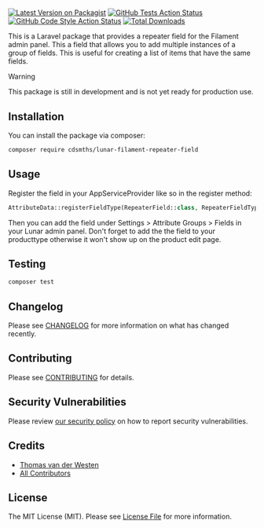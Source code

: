 #

[![Latest Version on Packagist](https://img.shields.io/packagist/v/cdsmths/lunar-filament-repeater-field.svg?style=flat-square)](https://packagist.org/packages/cdsmths/lunar-filament-repeater-field)
[![GitHub Tests Action Status](https://img.shields.io/github/actions/workflow/status/cdsmths/lunar-filament-repeater-field/run-tests.yml?branch=main&label=tests&style=flat-square)](https://github.com/cdsmths/lunar-filament-repeater-field/actions?query=workflow%3Arun-tests+branch%3Amain)
[![GitHub Code Style Action Status](https://img.shields.io/github/actions/workflow/status/cdsmths/lunar-filament-repeater-field/fix-php-code-style-issues.yml?branch=main&label=code%20style&style=flat-square)](https://github.com/cdsmths/lunar-filament-repeater-field/actions?query=workflow%3A"Fix+PHP+code+style+issues"+branch%3Amain)
[![Total Downloads](https://img.shields.io/packagist/dt/cdsmths/lunar-filament-repeater-field.svg?style=flat-square)](https://packagist.org/packages/cdsmths/lunar-filament-repeater-field)

This is a Laravel package that provides a repeater field for the Filament admin panel. This a field that allows you to add multiple instances of a group of fields. This is useful for creating a list of items that have the same fields.

> [!WARNING]
> This package is still in development and is not yet ready for production use.

## Installation

You can install the package via composer:

```bash
composer require cdsmths/lunar-filament-repeater-field
```

## Usage

Register the field in your AppServiceProvider like so in the register method:

```php
AttributeData::registerFieldType(RepeaterField::class, RepeaterFieldType::class);
```

Then you can add the field under Settings > Attribute Groups > Fields in your Lunar admin panel. Don't forget to add the the field to your producttype otherwise it won't show up on the product edit page.

## Testing

```bash
composer test
```

## Changelog

Please see [CHANGELOG](CHANGELOG.md) for more information on what has changed recently.

## Contributing

Please see [CONTRIBUTING](CONTRIBUTING.md) for details.

## Security Vulnerabilities

Please review [our security policy](../../security/policy) on how to report security vulnerabilities.

## Credits

-   [Thomas van der Westen](https://github.com/tdwesten)
-   [All Contributors](../../contributors)

## License

The MIT License (MIT). Please see [License File](LICENSE.md) for more information.
